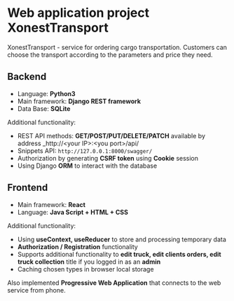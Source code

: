 # Web application project XonestTransport

XonestTransport - service for ordering cargo transportation. Customers can choose the transport according to the parameters and price they need.

## Backend
* Language: **Python3**
* Main framework: **Django REST framework**
* Data Base: **SQLite**


Additional functionality:
* REST API methods: **GET/POST/PUT/DELETE/PATCH** available by address _http://\<your IP>:\<you port>/api/
* Snippets API: `http://127.0.0.1:8000/swagger/`
* Authorization by generating **CSRF token** using **Сookie** session
* Using Django **ORM** to interact with the database

## Frontend
* Main framework: **React**
* Language: **Java Script + HTML + CSS**

Additional functionality:
* Using **useContext, useReducer** to store and processing temporary data
* **Authorization / Registration** functionality
* Supports additional functionality to **edit truck, edit clients orders, edit truck collection** title if you logged in as an **admin**
* Caching chosen types in browser local storage

Also implemented **Progressive Web Application** that connects to the web service from phone.
